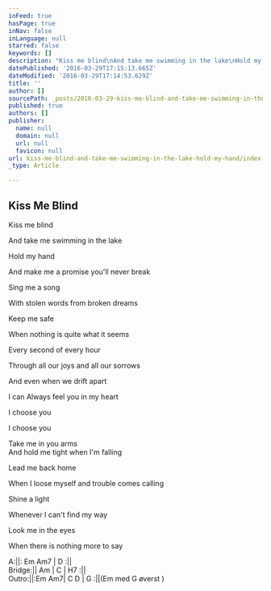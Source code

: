 ```yaml
---
inFeed: true
hasPage: true
inNav: false
inLanguage: null
starred: false
keywords: []
description: "Kiss me blind\nAnd take me swimming in the lake\nHold my hand\nAnd make me a promise you’ll never break\nSing me a song\nWith stolen words from broken dreams\nKeep me safe\nWhen nothing is quite what it seems\_"
datePublished: '2016-03-29T17:15:13.665Z'
dateModified: '2016-03-29T17:14:53.629Z'
title: ''
author: []
sourcePath: _posts/2016-03-29-kiss-me-blind-and-take-me-swimming-in-the-lake-hold-my-hand.md
published: true
authors: []
publisher:
  name: null
  domain: null
  url: null
  favicon: null
url: kiss-me-blind-and-take-me-swimming-in-the-lake-hold-my-hand/index.html
_type: Article

---
```

## Kiss Me Blind

Kiss me blind
  
And take me swimming in the lake
  
Hold my hand
  
And make me a promise you'll never break
  
Sing me a song
  
With stolen words from broken dreams
  
Keep me safe
  
When nothing is quite what it seems 

Every second of every hour
  
Through all our joys and all our sorrows
  
And even when we drift apart
  
I can Always feel you in my heart
  
I choose you
  
I choose you 

Take me in you arms   
And hold me tight when I'm falling
  
Lead me back home
  
When I loose myself and trouble comes calling
  
Shine a light
  
Whenever I can't find my way
  
Look me in the eyes
  
When there is nothing more to say 

A:||: Em Am7 | D :||  
Bridge:|| Am | C | H7 :||  
Outro:||:Em Am7| C D | G :||(Em med G øverst )